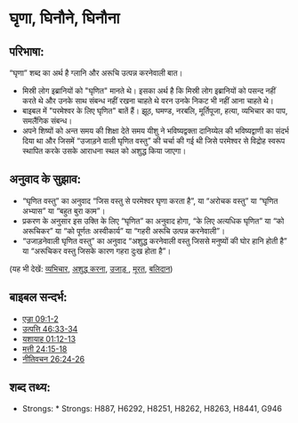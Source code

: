 # घृणा, घिनौने, घिनौना #

## परिभाषा: ##

“घृणा” शब्द का अर्थ है ग्लानि और अरूचि उत्पन्न करनेवाली बात।

* मिस्री लोग इब्रानियों को "घृणित" मानते थे। इसका अर्थ है कि मिस्री लोग इब्रानियों को पसन्द नहीं करते थे और उनके साथ संबन्ध नहीं रखना चाहते थे वरन उनके निकट भी नहीं आना चाहते थे।
* बाइबल में "परमेश्वर के लिए घृणित" बातें हैं। झूठ, घमण्ड, नरबलि, मूर्तिपूजा, हत्या, व्यभिचार का पाप, समलैंगिक संबन्ध।
* अपने शिष्यों को अन्त समय की शिक्षा देते समय यीशु ने भविष्यद्वक्ता दानिय्येल की भविष्यद्वाणी का संदर्भ दिया था और जिसमें “उजाड़ने वाली घृणित वस्तु” की चर्चा की गई थी जिसे परमेश्वर से विद्रोह स्वरूप स्थापित करके उसके आराधना स्थल को अशुद्ध किया जाएगा।

## अनुवाद के सुझाव: ##

* “घृणित वस्तु” का अनुवाद “जिस वस्तु से परमेश्वर घृणा करता है”, या “अरोचक वस्तु” या “घृणित अभ्यास” या “बहुत बुरा काम”।
* प्रकरण के अनुसार इस उक्ति के लिए “घृणित” का अनुवाद होगा, “के लिए अत्यधिक घृणित” या “को अरूचिकर” या “को पूर्णतः अस्वीकार्य” या “गहरी अरूचि उत्पन्न करनेवाली”।
* “उजाड़नेवाली घृणित वस्तु” का अनुवाद “अशुद्ध करनेवाली वस्तु जिससे मनुष्यों की घोर हानि होती है” या “अरूचिकर वस्तु जिसके कारण गहरा दुःख होता है”।

(यह भी देखें: [व्यभिचार](../kt/adultery.md), [अशुद्ध करना](../other/desecrate.md), [उजाड़ ](../other/desolate.md), [मूरत](../other/idol.md), [बलिदान](../other/sacrifice.md))

## बाइबल सन्दर्भ: ##

* [एज्रा 09:1-2](rc://en/tn/help/ezr/09/01)
* [उत्पत्ति 46:33-34](rc://en/tn/help/gen/46/33)
* [यशायाह 01:12-13](rc://en/tn/help/isa/01/12)
* [मत्ती 24:15-18](rc://en/tn/help/mat/24/15)
* [नीतिवचन 26:24-26](rc://en/tn/help/pro/26/24)

## शब्द तथ्य: ##

* Strongs:       * Strongs: H887, H6292, H8251, H8262, H8263, H8441, G946
